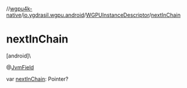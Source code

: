 //[wgpu4k-native](../../../index.md)/[io.ygdrasil.wgpu.android](../index.md)/[WGPUInstanceDescriptor](index.md)/[nextInChain](next-in-chain.md)

# nextInChain

[android]\

@[JvmField](https://kotlinlang.org/api/core/kotlin-stdlib/kotlin.jvm/-jvm-field/index.html)

var [nextInChain](next-in-chain.md): Pointer?